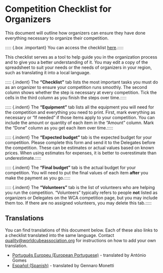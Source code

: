 # Competition Checklist for Organizers

This document will outline how organizers can ensure they have done everything necessary to organize their competition.

::::: {.box .important} You can access the checklist [here](https://docs.google.com/spreadsheets/d/1i5QStai9sJSrST2EUPBNwfejI0QeW3ojDJ9Ok-GpFCY).:::::

This checklist serves as a tool to help guide you in the organization process and to give you a better understanding of it. You may edit a copy of the spreadsheet to suit your needs or the needs of organizers in your region, such as translating it into a local language.

::::: {.indent} The **“Checklist”** tab lists the most important tasks you must do as an organizer to ensure your competition runs smoothly. The second column shows whether the step is necessary at every competition. Tick the cells in the third column as you finish the steps over time.:::::

::::: {.indent} The **“Equipment”** tab lists all the equipment you will need for the competition and everything you need to print. First, mark everything as necessary or “If needed” if those items apply to your competition. You can include the amount or quantity of each item in the “Amount” column. Mark the “Done” column as you get each item over time.:::::

::::: {.indent} The **“Expected budget”** tab is the expected budget for your competition. Please complete this form and send it to the Delegates before the competition. These can be estimates or actual values based on known prices. When using estimates for expenses, it is better to overestimate than underestimate.:::::

::::: {.indent} The **“Final budget”** tab is the actual budget for your competition. You will need to put the final values of each item **after** you make the payment as you go.:::::

::::: {.indent} The **“Volunteers”** tab is the list of volunteers who are helping you run the competition. “Volunteers” typically refers to people **not** listed as organizers or Delegates on the WCA competition page, but you may include them too. If there are no assigned volunteers, you may delete this tab.:::::

<div class="spacer"></div>

## Translations

You can find translations of this document below. Each of these also links to a checklist translated into the same language. Contact [quality@worldcubeassociation.org](mailto:quality@worldcubeassociation.org) for instructions on how to add your own translation.

- [Português Europeu (European Portuguese)](wcadoc{edudoc/organizer-guidelines/pt/checklist.pdf}) - translated by António Gomes
- [Español (Spanish)](wcadoc{edudoc/organizer-guidelines/es/checklist.pdf}) - translated by Gennaro Monetti
